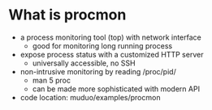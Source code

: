 # What is procmon

- a process monitoring tool (top) with network interface
  - good for monitoring long running process
- expose process status with a customized HTTP server
  - universally accessible, no SSH
- non-intrusive monitoring by reading /proc/pid/
  - man 5 proc
  - can be made more sophisticated with modern API
- code location: muduo/examples/procmon